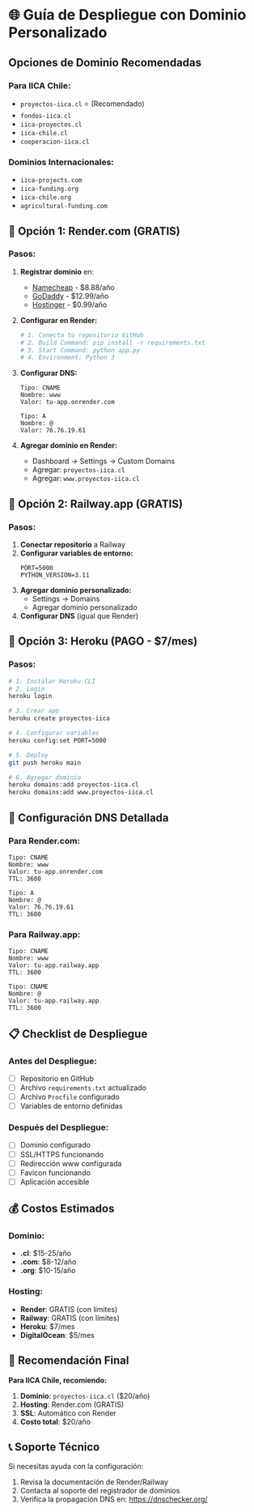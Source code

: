 # 🌐 Guía de Despliegue con Dominio Personalizado

## Opciones de Dominio Recomendadas

### Para IICA Chile:
- `proyectos-iica.cl` ⭐ (Recomendado)
- `fondos-iica.cl`
- `iica-proyectos.cl`
- `iica-chile.cl`
- `cooperacion-iica.cl`

### Dominios Internacionales:
- `iica-projects.com`
- `iica-funding.org`
- `iica-chile.org`
- `agricultural-funding.com`

## 🚀 Opción 1: Render.com (GRATIS)

### Pasos:
1. **Registrar dominio** en:
   - [Namecheap](https://www.namecheap.com/) - $8.88/año
   - [GoDaddy](https://www.godaddy.com/) - $12.99/año
   - [Hostinger](https://www.hostinger.com/) - $0.99/año

2. **Configurar en Render:**
   ```bash
   # 1. Conecta tu repositorio GitHub
   # 2. Build Command: pip install -r requirements.txt
   # 3. Start Command: python app.py
   # 4. Environment: Python 3
   ```

3. **Configurar DNS:**
   ```
   Tipo: CNAME
   Nombre: www
   Valor: tu-app.onrender.com
   
   Tipo: A
   Nombre: @
   Valor: 76.76.19.61
   ```

4. **Agregar dominio en Render:**
   - Dashboard → Settings → Custom Domains
   - Agregar: `proyectos-iica.cl`
   - Agregar: `www.proyectos-iica.cl`

## 🚀 Opción 2: Railway.app (GRATIS)

### Pasos:
1. **Conectar repositorio** a Railway
2. **Configurar variables de entorno:**
   ```
   PORT=5000
   PYTHON_VERSION=3.11
   ```
3. **Agregar dominio personalizado:**
   - Settings → Domains
   - Agregar dominio personalizado
4. **Configurar DNS** (igual que Render)

## 🚀 Opción 3: Heroku (PAGO - $7/mes)

### Pasos:
```bash
# 1. Instalar Heroku CLI
# 2. Login
heroku login

# 3. Crear app
heroku create proyectos-iica

# 4. Configurar variables
heroku config:set PORT=5000

# 5. Deploy
git push heroku main

# 6. Agregar dominio
heroku domains:add proyectos-iica.cl
heroku domains:add www.proyectos-iica.cl
```

## 🔧 Configuración DNS Detallada

### Para Render.com:
```
Tipo: CNAME
Nombre: www
Valor: tu-app.onrender.com
TTL: 3600

Tipo: A
Nombre: @
Valor: 76.76.19.61
TTL: 3600
```

### Para Railway.app:
```
Tipo: CNAME
Nombre: www
Valor: tu-app.railway.app
TTL: 3600

Tipo: CNAME
Nombre: @
Valor: tu-app.railway.app
TTL: 3600
```

## 📋 Checklist de Despliegue

### Antes del Despliegue:
- [ ] Repositorio en GitHub
- [ ] Archivo `requirements.txt` actualizado
- [ ] Archivo `Procfile` configurado
- [ ] Variables de entorno definidas

### Después del Despliegue:
- [ ] Dominio configurado
- [ ] SSL/HTTPS funcionando
- [ ] Redirección www configurada
- [ ] Favicon funcionando
- [ ] Aplicación accesible

## 💰 Costos Estimados

### Dominio:
- **.cl**: $15-25/año
- **.com**: $8-12/año
- **.org**: $10-15/año

### Hosting:
- **Render**: GRATIS (con límites)
- **Railway**: GRATIS (con límites)
- **Heroku**: $7/mes
- **DigitalOcean**: $5/mes

## 🎯 Recomendación Final

**Para IICA Chile, recomiendo:**
1. **Dominio**: `proyectos-iica.cl` ($20/año)
2. **Hosting**: Render.com (GRATIS)
3. **SSL**: Automático con Render
4. **Costo total**: $20/año

## 📞 Soporte Técnico

Si necesitas ayuda con la configuración:
1. Revisa la documentación de Render/Railway
2. Contacta al soporte del registrador de dominios
3. Verifica la propagación DNS en: https://dnschecker.org/
